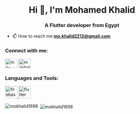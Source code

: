 <h1 align="center">Hi 👋, I'm Mohamed Khalid</h1>
<h3 align="center">A Flutter developer from Egypt</h3>

- 📫 How to reach me **mo.khalid2212@gmail.com**

<h3 align="left">Connect with me:</h3>
<p align="left">
<a href="https://linkedin.com/in/mo-khalid98" target="blank"><img align="center" src="https://raw.githubusercontent.com/rahuldkjain/github-profile-readme-generator/master/src/images/icons/Social/linked-in-alt.svg" alt="mo-khalid98" height="30" width="40" /></a>
<a href="https://fb.com/mokhalid981" target="blank"><img align="center" src="https://raw.githubusercontent.com/rahuldkjain/github-profile-readme-generator/master/src/images/icons/Social/facebook.svg" alt="mokhalid981" height="30" width="40" /></a>
</p>

<h3 align="left">Languages and Tools:</h3>
<p align="left"> <a href="https://firebase.google.com/" target="_blank" rel="noreferrer"> <img src="https://www.vectorlogo.zone/logos/firebase/firebase-icon.svg" alt="firebase" width="40" height="40"/> </a> <a href="https://flutter.dev" target="_blank" rel="noreferrer"> <img src="https://www.vectorlogo.zone/logos/flutterio/flutterio-icon.svg" alt="flutter" width="40" height="40"/> </a> </p>

<p><img align="left" src="https://github-readme-stats.vercel.app/api/top-langs?username=mokhalid1698&show_icons=true&locale=en&layout=compact" alt="mokhalid1698" /></p>

<p>&nbsp;<img align="center" src="https://github-readme-stats.vercel.app/api?username=mokhalid1698&show_icons=true&locale=en" alt="mokhalid1698" /></p>
